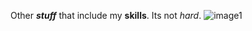 Other ***stuff*** that include my **skills**. Its not *hard*.
![image1](https://vignette.wikia.nocookie.net/zayats/images/3/32/Zayats.png/revision/latest?cb=20171025232051)
